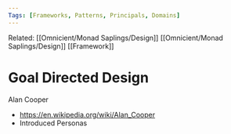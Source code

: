 ```yaml
---
Tags: [Frameworks, Patterns, Principals, Domains]
---
```

Related: [[Omnicient/Monad Saplings/Design]] [[Omnicient/Monad Saplings/Design]] [[Framework]]
# Goal Directed Design
Alan Cooper
- https://en.wikipedia.org/wiki/Alan_Cooper
- Introduced Personas
